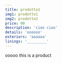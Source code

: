```yaml
---
title: prodotto1
img1: prodotto1
img2: prodotto2
price: 00
description: 'ciao ciao'
details: 'oooooo'
exteriors: 'aaaaaa'
linings: '_________'
---
```


ooooo this is a product
